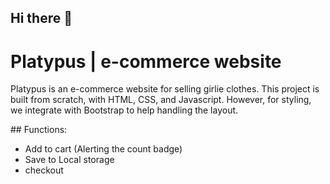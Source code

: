 ## Hi there 👋
# Platypus | e-commerce website
<p>Platypus is an e-commerce website for selling girlie clothes. This project is built from scratch, with HTML, CSS, and Javascript. However, for styling, we integrate with Bootstrap to help handling the layout. </br>
</p>
## Functions:
<ul>
  <li> Add to cart (Alerting the count badge)</li>
    <li> Save to Local storage</li>
        <li> checkout </li>



</ul>


